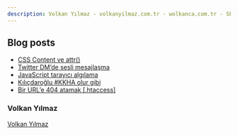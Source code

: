 ```yaml
---
description: Volkan Yılmaz - volkanyilmaz.com.tr - wolkanca.com.tr - SEO - WordPress
---
```


## Blog posts
<!-- BLOG-POST-LIST:START -->
- [CSS Content ve attr()](https://wolkanca.com.tr/css-content-ve-attr/)
- [Twitter DM’de sesli mesajlaşma](https://wolkanca.com.tr/twitter-dmde-sesli-mesajlasma/)
- [JavaScript tarayıcı algılama](https://wolkanca.com.tr/javascript-tarayici-algilama/)
- [Kılıçdaroğlu #KKHA olur gibi](https://wolkanca.com.tr/kilicdaroglu-kkha-olur-gibi/)
- [Bir URL’e 404 atamak [.htaccess]](https://wolkanca.com.tr/bir-urle-404-atamak-htaccess/)
<!-- BLOG-POST-LIST:END -->


### Volkan Yılmaz

[Volkan Yılmaz](https://volkanyilmaz.com.tr/)


